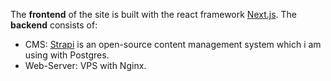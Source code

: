 The **frontend** of the site is built with the react framework [Next.js](https://nextjs.org/ "Next.js"). The **backend** consists of:

- CMS: [Strapi](https://strapi.io/ "strapi") is an open-source content management system which i am using with Postgres.
- Web-Server: VPS with Nginx.
